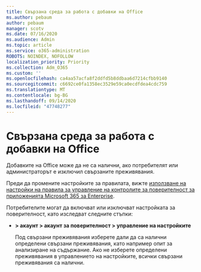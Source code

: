```yaml
---
title: Свързана среда за работа с добавки на Office
ms.author: pebaum
author: pebaum
manager: scotv
ms.date: 07/16/2020
ms.audience: Admin
ms.topic: article
ms.service: o365-administration
ROBOTS: NOINDEX, NOFOLLOW
localization_priority: Priority
ms.collection: Adm_O365
ms.custom: ''
ms.openlocfilehash: ca4aa57acfa8f2ddfd5b8ddbaa6d7214cfbb9140
ms.sourcegitcommit: c6692ce0fa1358ec3529e59ca0ecdfdea4cdc759
ms.translationtype: MT
ms.contentlocale: bg-BG
ms.lasthandoff: 09/14/2020
ms.locfileid: "47748277"
---
```

# <a name="connected-experience-with-office-add-ins"></a>Свързана среда за работа с добавки на Office

Добавките на Office може да не са налични, ако потребителят или администраторът е изключил свързаните преживявания.

Преди да промените настройките за правилата, вижте [използване на настройки на правила за управление на контролите за поверителност за приложенията Microsoft 365 за Enterprise](https://docs.microsoft.com/deployoffice/privacy/manage-privacy-controls).

Потребителите могат да включват или изключват настройката за поверителност, като изследват следните стъпки:

- **> акаунт > акаунт за поверителност > управление на настройките** 

    Под свързани преживявания изберете дали да са налични определени свързани преживявания, като например опит за анализиране на съдържание. Ако не изберете определени преживявания в управлението на настройките, всички свързани преживявания са налични.
